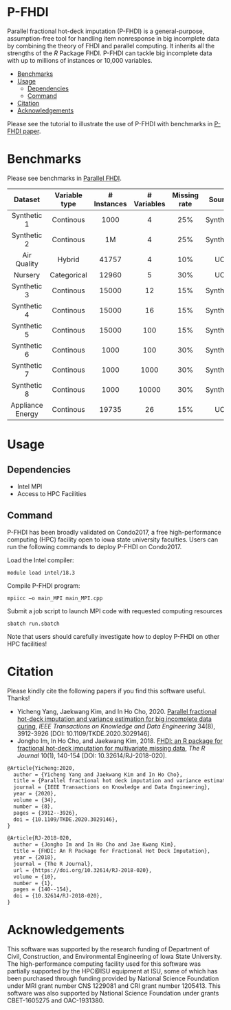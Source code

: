 # **P-FHDI**

Parallel fractional hot-deck imputation (P-FHDI) is a general-purpose, assumption-free tool for handling item nonresponse in big incomplete data by combining the theory of FHDI and parallel computing. It inherits all the strengths of the _R_ Package FHDI. P-FHDI can tackle big incomplete data with up to millions of instances or 10,000 variables. 

- [Benchmarks](#Benchmarks)
- [Usage](#Usage)
  - [Dependencies](#Dependencies)
  - [Command](#Command)
- [Citation](#Citation)
- [Acknowledgements](#Acknowledgements)

Please see the tutorial to illustrate the use of P-FHDI with benchmarks in [P-FHDI paper](https://ieeexplore.ieee.org/document/9214981).

# Benchmarks
Please see benchmarks in [Parallel FHDI](https://sites.google.com/site/ichoddcse2017/home/type-of-trainings/parallel-fhdi-p-fhdi-1).

| Dataset  | Variable type | # Instances | # Variables | Missing rate |   Source |
| :---: | :---: | :---: | :---: | :---: |  :---: |
| Synthetic 1  | Continous | 1000  | 4 | 25% | Synthetic |
| Synthetic 2  | Continous | 1M  | 4 | 25% | Synthetic |
| Air Quality  | Hybrid | 41757  | 4 | 10% | UCI |
| Nursery  | Categorical | 12960  | 5 | 30% | UCI |
| Synthetic 3  | Continous | 15000  | 12 | 15% | Synthetic |
| Synthetic 4  | Continous | 15000  | 16 | 15% | Synthetic |
| Synthetic 5  | Continous | 15000  | 100 | 15% | Synthetic |
| Synthetic 6  | Continous | 1000  | 100 | 30% | Synthetic |
| Synthetic 7  | Continous | 1000  | 1000 | 30% | Synthetic |
| Synthetic 8  | Continous | 1000  | 10000 | 30% | Synthetic |
| Appliance Energy  | Continous | 19735  | 26 | 15% | UCI |

# Usage

## Dependencies

- Intel MPI
- Access to HPC Facilities


## Command
P-FHDI has been broadly validated on Condo2017, a free high-performance computing (HPC) facility open to iowa state university faculties. Users can run the following commands to deploy P-FHDI on Condo2017. 

Load the Intel compiler:
```linux
module load intel/18.3
```

Compile P-FHDI program:
```linux
mpiicc –o main_MPI main_MPI.cpp
```

Submit a job script to launch MPI code with requested computing resources
```linux
sbatch run.sbatch
```
Note that users should carefully investigate how to deploy P-FHDI on other HPC facilities! 

# Citation
Please kindly cite the following papers if you find this software useful. Thanks!
- Yicheng Yang, Jaekwang Kim, and In Ho Cho, 2020. [Parallel fractional hot-deck imputation and variance estimation for big incomplete data curing](https://ieeexplore.ieee.org/document/9214981), _IEEE Transactions on Knowledge and Data Engineering_ 34(8), 3912-3926 [DOI: 10.1109/TKDE.2020.3029146].
- Jongho Im,	In Ho Cho, and Jaekwang Kim, 2018. [FHDI: an R package for fractional hot-deck imputation for multivariate missing data](https://journal.r-project.org/archive/2018/RJ-2018-020/index.html), _The R Journal_ 10(1), 140-154 [DOI: 10.32614/RJ-2018-020].

```latex
@Article{Yicheng:2020,
  author = {Yicheng Yang and Jaekwang Kim and In Ho Cho},
  title = {Parallel fractional hot deck imputation and variance estimation for big incomplete data curing},
  journal = {IEEE Transactions on Knowledge and Data Engineering},
  year = {2020},
  volume = {34},
  number = {8},
  pages = {3912--3926},
  doi = {10.1109/TKDE.2020.3029146},
}

@Article{RJ-2018-020,
  author = {Jongho Im and In Ho Cho and Jae Kwang Kim},
  title = {FHDI: An R Package for Fractional Hot Deck Imputation},
  year = {2018},
  journal = {The R Journal},
  url = {https://doi.org/10.32614/RJ-2018-020},
  volume = {10},
  number = {1},
  pages = {140--154},
  doi = {10.32614/RJ-2018-020},
}
```

# Acknowledgements

This software was supported by the research funding of Department of Civil, Construction, and Environmental Engineering of Iowa State University. The high-performance computing facility used for this software was partially supported by the HPC@ISU equipment at ISU, some of which has been purchased through funding provided by National Science Foundation under MRI grant number CNS 1229081 and CRI grant number 1205413. This software was also supported by National Science Foundation under grants CBET-1605275 and OAC-1931380.
